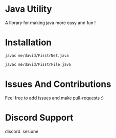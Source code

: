 Java Utility
===============
A library for making java more easy and fun !

Installation
============
```sh
javac me/david/PisstrNet.java

javac me/david/PisstrFile.java
```
Issues And Contributions
========================
Feel free to add issues and make pull-requests :)

Discord Support
===============
discord: sesiune
